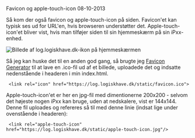Favicon og apple-touch-icon
08-10-2013

Så kom der også favicon og apple-touch-icon på siden. Favicon'et kan typisk ses ud for URL'en, hvis browseren understøtter det. Apple-touch-icon'et bliver vist, hvis man tilføjer siden til sin hjemmeskærm på sin iPxx-enhed.

![Billede af log.logiskhave.dk-ikon på hjemmeskærmen](https://log.logiskhave.dk/static/20131008_apple-icon.png)

Så jeg kan huske det til en anden god gang, så brugte jeg [Favicon Generator](http://favicon-generator.org) til at lave en .ico-fil ud af et billede, uploadede det og indsatte nedenstående i headeren i min index.html.

     <link rel="icon" href="https://log.logiskhave.dk/static/favicon.ico">
 
Apple-touch-icon'et er her en jpg-fil med dimentionerne 200x200 - selvom det højeste nogen iPxx kan bruge, uden at nedskalere, vist er 144x144. Denne fil uploades og refereres så til med denne linie (indsat lige under ovenstående i headeren):

     <link rel="apple-touch-icon" href="https://log.logiskhave.dk/static/apple-touch-icon.jpg"/> 

